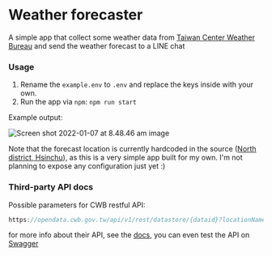 # Weather forecaster

A simple app that collect some weather data from [Taiwan Center Weather Bureau](https://www.cwb.gov.tw/V8/C/) and send the weather forecast to a LINE chat

### Usage

1. Rename the `example.env` to `.env` and replace the keys inside with your own.
2. Run the app via `npm`: `npm run start`

Example output:

![Screen shot 2022-01-07 at 8.48.46 am image](https://i.imgur.com/v9hm6Tx.png)

Note that the forecast location is currently hardcoded in the source ([North district, Hsinchu](https://en.wikipedia.org/wiki/North_District,_Hsinchu)), as this is a very simple app built for my own. I'm not planning to expose any configuration just yet
:)

### Third-party API docs

Possible parameters for CWB restful API:

```js
https://opendata.cwb.gov.tw/api/v1/rest/datastore/{dataid}?locationName={locationName}&elementName={elementName}&sort={sort}&startTime={startTime}&timeFrom={timeFrom}&timeTo={timeTo}
```

for more info about their API, see the [docs](https://opendata.cwb.gov.tw/opendatadoc/CWB_Opendata_API_V1.2.pdf), you can even test the API on [Swagger](https://opendata.cwb.gov.tw/dist/opendata-swagger.html#/%E8%A7%80%E6%B8%AC/get_v1_rest_datastore_O_A0001_001)
